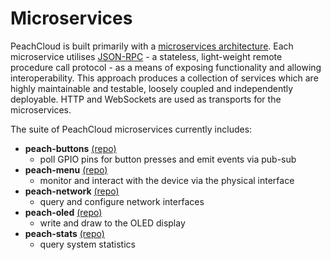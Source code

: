 # Microservices

PeachCloud is built primarily with a [microservices architecture](https://microservices.io/). Each microservice utilises [JSON-RPC](https://www.jsonrpc.org/specification) - a stateless, light-weight remote procedure call protocol - as a means of exposing functionality and allowing interoperability. This approach produces a collection of services which are highly maintainable and testable, loosely coupled and independently deployable. HTTP and WebSockets are used as transports for the microservices.

The suite of PeachCloud microservices currently includes:

 - **peach-buttons** [(repo)](https://github.com/peachcloud/peach-buttons)
   - poll GPIO pins for button presses and emit events via pub-sub
 - **peach-menu** [(repo)](https://github.com/peachcloud/peach-menu)
   - monitor and interact with the device via the physical interface
 - **peach-network** [(repo)](https://github.com/peachcloud/peach-network)
   - query and configure network interfaces
 - **peach-oled** [(repo)](https://github.com/peachcloud/peach-oled)
   - write and draw to the OLED display
 - **peach-stats** [(repo)](https://github.com/peachcloud/peach-menu)
   - query system statistics
